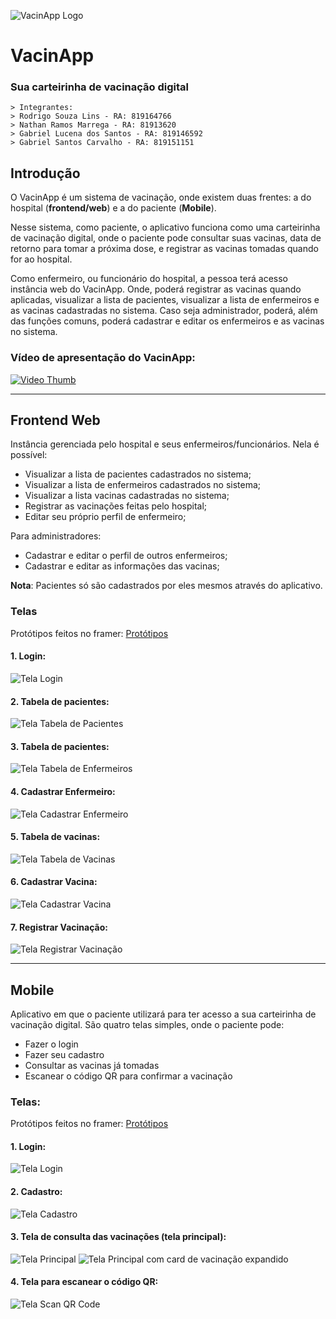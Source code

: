 ![VacinApp Logo](./Mobile/assets/icon.png)
# VacinApp
### Sua carteirinha de vacinação digital

```
> Integrantes:
> Rodrigo Souza Lins - RA: 819164766
> Nathan Ramos Marrega - RA: 81913620
> Gabriel Lucena dos Santos - RA: 819146592
> Gabriel Santos Carvalho - RA: 819151151
```

## Introdução

O VacinApp é um sistema de vacinação, onde existem duas frentes: a do hospital (**frontend/web**) e a do paciente (**Mobile**).

Nesse sistema, como paciente, o aplicativo funciona como uma carteirinha de vacinação digital, onde o paciente pode consultar suas vacinas, data de retorno para tomar a próxima dose, e registrar as vacinas tomadas quando for ao hospital.

Como enfermeiro, ou funcionário do hospital, a pessoa terá acesso instância web do VacinApp. Onde, poderá registrar as vacinas quando aplicadas, visualizar a lista de pacientes, visualizar a lista de enfermeiros e as vacinas cadastradas no sistema. Caso seja administrador, poderá, além das funções comuns, poderá cadastrar e editar os enfermeiros e as vacinas no sistema.

### Vídeo de apresentação do VacinApp:

[![Video Thumb](./assets/intro/video_thumb.png)](https://www.youtube.com/watch?v=ADUrc15Jfnw)

---

## Frontend Web

Instância gerenciada pelo hospital e seus enfermeiros/funcionários.
Nela é possível:
 - Visualizar a lista de pacientes cadastrados no sistema;
 - Visualizar a lista de enfermeiros cadastrados no sistema;
 - Visualizar a lista vacinas cadastradas no sistema;
 - Registrar as vacinações feitas pelo hospital;
 - Editar seu próprio perfil de enfermeiro;

Para administradores:
- Cadastrar e editar o perfil de outros enfermeiros;
- Cadastrar e editar as informações das vacinas;

**Nota**: Pacientes só são cadastrados por eles mesmos através do aplicativo.

### Telas

Protótipos feitos no framer: [Protótipos](https://framer.com/projects/93Vhf2T6mIObYAIVk01W-ivSiB)

#### 1. Login:
![Tela Login](./assets/frontend/login.png)

#### 2. Tabela de pacientes:
![Tela Tabela de Pacientes](./assets/frontend/tabela_pacientes.png)

#### 3. Tabela de pacientes:
![Tela Tabela de Enfermeiros](./assets/frontend/tabela_enfermeiros.png)

#### 4. Cadastrar Enfermeiro:
![Tela Cadastrar Enfermeiro](./assets/frontend/cadastrar_enfermeiro.png)

#### 5. Tabela de vacinas:
![Tela Tabela de Vacinas](./assets/frontend/tabela_vacinas.png)

#### 6. Cadastrar Vacina:
![Tela Cadastrar Vacina](./assets/frontend/cadastrar_vacina.png)

#### 7. Registrar Vacinação:
![Tela Registrar Vacinação](./assets/frontend/registrar_vacinacao.png)

---

## Mobile

Aplicativo em que o paciente utilizará para ter acesso a sua carteirinha de vacinação digital.
São quatro telas simples, onde o paciente pode:
- Fazer o login
- Fazer seu cadastro
- Consultar as vacinas já tomadas
- Escanear o código QR para confirmar a vacinação

### Telas:

Protótipos feitos no framer: [Protótipos](https://framer.com/projects/VacinApp-Mobile--vBOZh3BqU26id7i0eXUK-8pPR2)

#### 1. Login:

![Tela Login](./assets/mobile/login.jpeg)

#### 2. Cadastro:

![Tela Cadastro](./assets/mobile/cadastro.jpeg)

#### 3. Tela de consulta das vacinações (tela principal):

![Tela Principal](./assets/mobile/tela_principal.jpeg)
![Tela Principal com card de vacinação expandido](./assets/mobile/tela_principal_expandido.jpeg)


#### 4. Tela para escanear o código QR:

![Tela Scan QR Code](./assets/mobile/qrcodescan.jpeg)


